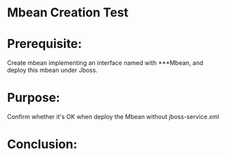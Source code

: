 Mbean Creation Test
====
Prerequisite:
=
Create mbean implementing an interface named with ***Mbean, and deploy this mbean under Jboss.

Purpose:
=
Confirm whether it's OK when deploy the Mbean without jboss-service.xml

Conclusion:
=

